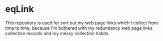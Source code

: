 # eqLink
This repository is used for sort out my web page links which I collect from time to time, because I'm bothered with my redundancy web page links collection records and my messy collection habits. 